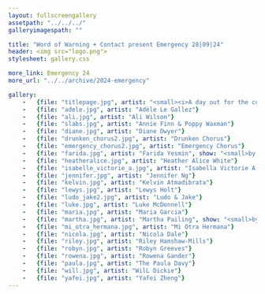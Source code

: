 ```yaml
---
layout: fullscreengallery
assetpath: "../../../"
galleryimagespath: ""

title: "Word of Warning + Contact present Emergency 28|09|24"
header: <img src="logo.png">
stylesheet: gallery.css

more_link: Emergency 24
more_url: "../../archive/2024-emergency"

gallery:
    -   {file: "titlepage.jpg", artist: "<small><i>A day out for the curious at Contact, Sat 28 Sep 2024</i></small> · Shannon Mulvey"}
    -   {file: "adele.jpg", artist: "Adèle Le Gallez"}
    -   {file: "ali.jpg", artist: "Ali Wilson"} 
    -   {file: "slabs.jpg", artist: "Annie Finn & Poppy Waxman"}
    -   {file: "diane.jpg", artist: "Diane Dwyer"} 
    -   {file: "drunken_chorus2.jpg", artist: "Drunken Chorus"}
    -   {file: "emergency_chorus2.jpg", artist: "Emergency Chorus"} 
    -   {file: "farida.jpg", artist: "Farida Yesmin", show: "<small>by Giulia Casalini</small>"}
    -   {file: "heatheralice.jpg", artist: "Heather Alice White"}
    -   {file: "isabelle_victorie_a.jpg", artist: "Isabella Victorie A."}
    -   {file: "jennifer.jpg", artist: "Jennifer Ng"}
    -   {file: "kelvin.jpg", artist: "Kelvin Atmadibrata"}
    -   {file: "lewys.jpg", artist: "Lewys Holt"}
    -   {file: "ludo_jake2.jpg", artist: "Ludo & Jake"}
    -   {file: "luke.jpg", artist: "Luke McDonnell"}
    -   {file: "maria.jpg", artist: "Maria Garcia"}
    -   {file: "martha.jpg", artist: "Martha Pailing", show: "<small>by Garry Cook</small>"}
    -   {file: "mi_otra_hermana.jpg", artist: "Mi Otra Hermana"}
    -   {file: "nicola.jpg", artist: "Nicola Dale"}
    -   {file: "riley.jpg", artist: "Riley Hamshaw-Mills"}
    -   {file: "robyn.jpg", artist: "Robyn Greeves"}
    -   {file: "rowena.jpg", artist: "Rowena Gander"}
    -   {file: "paula.jpg", artist: "The Paula Davy"}
    -   {file: "will.jpg", artist: "WilL Dickie"} 
    -   {file: "yafei.jpg", artist: "Yafei Zheng"}
---
```

